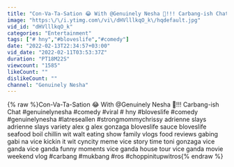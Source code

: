 ```yaml
---
title: "Con-Va-Ta-Sation 😂 With @Genuinely Nesha 💯!!! Carbang-ish Chat #genuinelynesha #comedy #viral"
image: "https:\/\/i.ytimg.com\/vi\/dHVlllkqO_k\/hqdefault.jpg"
vid_id: "dHVlllkqO_k"
categories: "Entertainment"
tags: ["# hny","#bloveslife","#comedy"]
date: "2022-02-13T22:34:57+03:00"
vid_date: "2022-02-11T03:53:37Z"
duration: "PT18M22S"
viewcount: "1585"
likeCount: ""
dislikeCount: ""
channel: "Genuinely Nesha"
---
```

{% raw %}Con-Va-Ta-Sation 😂 With @Genuinely Nesha 💯!!! Carbang-ish Chat #genuinelynesha #comedy #viral # hny #bloveslife #comedy #genuinelynesha #latreseallen #strongmommychrissy adrienne slays adrienne slays variety alex g alex gonzaga bloveslife sauce bloveslife seafood boil chillin wit walt eating show family vlogs food reviews gabing gabi na vice kickin it wit cyncity meme vice story time toni gonzaga vice ganda vice ganda funny moments vice ganda house tour vice ganda movie weekend vlog #carbang #mukbang #ros #choppinitupwitros{% endraw %}
